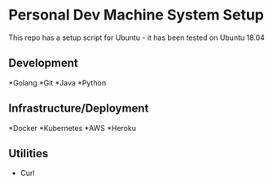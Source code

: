 # Personal Dev Machine System Setup

This repo has a setup script for Ubuntu - it has been tested on Ubuntu 18.04

## Development

*Golang
*Git
*Java 
*Python

## Infrastructure/Deployment

*Docker
*Kubernetes 
*AWS
*Heroku

## Utilities

* Curl
